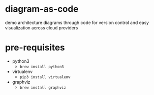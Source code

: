 # diagram-as-code
demo architecture diagrams through code for version control and easy visualization across cloud providers

# pre-requisites
- python3
    - `brew install python3`
- virtualenv
    - `pip3 install virtualenv`
- graphviz
    - `brew install graphviz`
